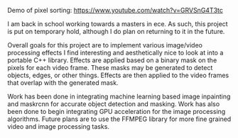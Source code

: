 Demo of pixel sorting: https://www.youtube.com/watch?v=GRVSnG4T3tc

I am back in school working towards a masters in ece. As such, this project is put on temporary hold, although I do plan on returning to it in the future.


Overall goals for this project are to implement various image/video processing effects I find interesting and aesthetically nice to look at into a portable C++ library.
Effects are applied based on a binary mask on the pixels for each video frame. These masks may be generated to detect objects, edges, or other things. Effects are then applied to the video frames that overlap with the generated mask.


Work has been done in integrating machine learning based image inpainting and maskrcnn for accurate object detection and masking.
Work has also been done to begin integrating GPU acceleration for the image processing algorithms.
Future plans are to use the FFMPEG library for more fine grained video and image processing tasks.

